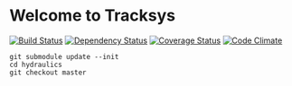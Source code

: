 # Welcome to Tracksys

[![Build Status](https://travis-ci.org/uvalib-dcs/tracksys.png)](https://travis-ci.org/uvalib-dcs/tracksys)
[![Dependency Status](https://gemnasium.com/uvalib-dcs/tracksys.png)](https://gemnasium.com/uvalib-dcs/tracksys)
[![Coverage Status](https://coveralls.io/repos/uvalib-dcs/tracksys/badge.png?branch=master)](https://coveralls.io/r/uvalib-dcs/tracksys)
[![Code Climate](https://codeclimate.com/github/uvalib-dcs/tracksys.png)](https://codeclimate.com/github/uvalib-dcs/tracksys)

    git submodule update --init
    cd hydraulics
    git checkout master
